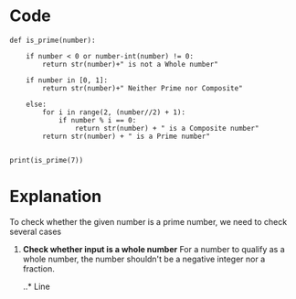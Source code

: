 # Code
```
def is_prime(number):

    if number < 0 or number-int(number) != 0:
        return str(number)+" is not a Whole number"

    if number in [0, 1]:
        return str(number)+" Neither Prime nor Composite"

    else:
        for i in range(2, (number//2) + 1):
            if number % i == 0:
                return str(number) + " is a Composite number"
        return str(number) + " is a Prime number"


print(is_prime(7))

```

# Explanation
To check whether the given number is a prime number, we need to check several cases

1. **Check whether input is a whole number**
    For a number to qualify as a whole number, the number shouldn't be a negative integer nor a fraction.
    
    ..* Line 
